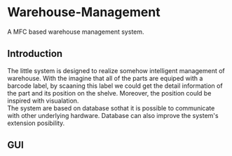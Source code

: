 # Warehouse-Management
A MFC based warehouse management system.

## Introduction
The little system is designed to realize somehow intelligent management of warehouse. With the imagine that all of the parts are equiped with a barcode label, by scaaning this label we could get the detail information of the part and its position on the shelve. Moreover, the position could be inspired with visualation.  
The system are based on database sothat it is possible to communicate with other underlying hardware. Database can also improve the system's extension posibility.

## GUI

